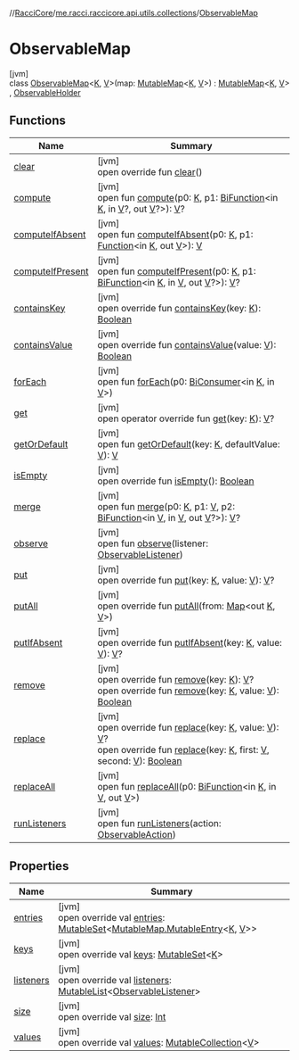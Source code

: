 //[RacciCore](../../../index.md)/[me.racci.raccicore.api.utils.collections](../index.md)/[ObservableMap](index.md)

# ObservableMap

[jvm]\
class [ObservableMap](index.md)&lt;[K](index.md), [V](index.md)&gt;(map: [MutableMap](https://kotlinlang.org/api/latest/jvm/stdlib/kotlin.collections/-mutable-map/index.html)&lt;[K](index.md), [V](index.md)&gt;) : [MutableMap](https://kotlinlang.org/api/latest/jvm/stdlib/kotlin.collections/-mutable-map/index.html)&lt;[K](index.md), [V](index.md)&gt; , [ObservableHolder](../-observable-holder/index.md)

## Functions

| Name | Summary |
|---|---|
| [clear](clear.md) | [jvm]<br>open override fun [clear](clear.md)() |
| [compute](index.md#-2125908806%2FFunctions%2F-1216412040) | [jvm]<br>open fun [compute](index.md#-2125908806%2FFunctions%2F-1216412040)(p0: [K](index.md), p1: [BiFunction](https://docs.oracle.com/javase/8/docs/api/java/util/function/BiFunction.html)&lt;in [K](index.md), in [V](index.md)?, out [V](index.md)?&gt;): [V](index.md)? |
| [computeIfAbsent](index.md#-2012194187%2FFunctions%2F-1216412040) | [jvm]<br>open fun [computeIfAbsent](index.md#-2012194187%2FFunctions%2F-1216412040)(p0: [K](index.md), p1: [Function](https://docs.oracle.com/javase/8/docs/api/java/util/function/Function.html)&lt;in [K](index.md), out [V](index.md)&gt;): [V](index.md) |
| [computeIfPresent](index.md#1357972273%2FFunctions%2F-1216412040) | [jvm]<br>open fun [computeIfPresent](index.md#1357972273%2FFunctions%2F-1216412040)(p0: [K](index.md), p1: [BiFunction](https://docs.oracle.com/javase/8/docs/api/java/util/function/BiFunction.html)&lt;in [K](index.md), in [V](index.md), out [V](index.md)?&gt;): [V](index.md)? |
| [containsKey](index.md#189495335%2FFunctions%2F-1216412040) | [jvm]<br>open override fun [containsKey](index.md#189495335%2FFunctions%2F-1216412040)(key: [K](index.md)): [Boolean](https://kotlinlang.org/api/latest/jvm/stdlib/kotlin/-boolean/index.html) |
| [containsValue](index.md#-337993863%2FFunctions%2F-1216412040) | [jvm]<br>open override fun [containsValue](index.md#-337993863%2FFunctions%2F-1216412040)(value: [V](index.md)): [Boolean](https://kotlinlang.org/api/latest/jvm/stdlib/kotlin/-boolean/index.html) |
| [forEach](index.md#1890068580%2FFunctions%2F-1216412040) | [jvm]<br>open fun [forEach](index.md#1890068580%2FFunctions%2F-1216412040)(p0: [BiConsumer](https://docs.oracle.com/javase/8/docs/api/java/util/function/BiConsumer.html)&lt;in [K](index.md), in [V](index.md)&gt;) |
| [get](index.md#1589144509%2FFunctions%2F-1216412040) | [jvm]<br>open operator override fun [get](index.md#1589144509%2FFunctions%2F-1216412040)(key: [K](index.md)): [V](index.md)? |
| [getOrDefault](index.md#1493482850%2FFunctions%2F-1216412040) | [jvm]<br>open fun [getOrDefault](index.md#1493482850%2FFunctions%2F-1216412040)(key: [K](index.md), defaultValue: [V](index.md)): [V](index.md) |
| [isEmpty](index.md#-1708477740%2FFunctions%2F-1216412040) | [jvm]<br>open override fun [isEmpty](index.md#-1708477740%2FFunctions%2F-1216412040)(): [Boolean](https://kotlinlang.org/api/latest/jvm/stdlib/kotlin/-boolean/index.html) |
| [merge](index.md#1519727293%2FFunctions%2F-1216412040) | [jvm]<br>open fun [merge](index.md#1519727293%2FFunctions%2F-1216412040)(p0: [K](index.md), p1: [V](index.md), p2: [BiFunction](https://docs.oracle.com/javase/8/docs/api/java/util/function/BiFunction.html)&lt;in [V](index.md), in [V](index.md), out [V](index.md)?&gt;): [V](index.md)? |
| [observe](../-observable-holder/observe.md) | [jvm]<br>open fun [observe](../-observable-holder/observe.md)(listener: [ObservableListener](../index.md#290302064%2FClasslikes%2F-1216412040)) |
| [put](put.md) | [jvm]<br>open override fun [put](put.md)(key: [K](index.md), value: [V](index.md)): [V](index.md)? |
| [putAll](put-all.md) | [jvm]<br>open override fun [putAll](put-all.md)(from: [Map](https://kotlinlang.org/api/latest/jvm/stdlib/kotlin.collections/-map/index.html)&lt;out [K](index.md), [V](index.md)&gt;) |
| [putIfAbsent](put-if-absent.md) | [jvm]<br>open override fun [putIfAbsent](put-if-absent.md)(key: [K](index.md), value: [V](index.md)): [V](index.md)? |
| [remove](remove.md) | [jvm]<br>open override fun [remove](remove.md)(key: [K](index.md)): [V](index.md)?<br>open override fun [remove](remove.md)(key: [K](index.md), value: [V](index.md)): [Boolean](https://kotlinlang.org/api/latest/jvm/stdlib/kotlin/-boolean/index.html) |
| [replace](replace.md) | [jvm]<br>open override fun [replace](replace.md)(key: [K](index.md), value: [V](index.md)): [V](index.md)?<br>open override fun [replace](replace.md)(key: [K](index.md), first: [V](index.md), second: [V](index.md)): [Boolean](https://kotlinlang.org/api/latest/jvm/stdlib/kotlin/-boolean/index.html) |
| [replaceAll](index.md#-616367665%2FFunctions%2F-1216412040) | [jvm]<br>open fun [replaceAll](index.md#-616367665%2FFunctions%2F-1216412040)(p0: [BiFunction](https://docs.oracle.com/javase/8/docs/api/java/util/function/BiFunction.html)&lt;in [K](index.md), in [V](index.md), out [V](index.md)&gt;) |
| [runListeners](../-observable-holder/run-listeners.md) | [jvm]<br>open fun [runListeners](../-observable-holder/run-listeners.md)(action: [ObservableAction](../-observable-action/index.md)) |

## Properties

| Name | Summary |
|---|---|
| [entries](index.md#313986111%2FProperties%2F-1216412040) | [jvm]<br>open override val [entries](index.md#313986111%2FProperties%2F-1216412040): [MutableSet](https://kotlinlang.org/api/latest/jvm/stdlib/kotlin.collections/-mutable-set/index.html)&lt;[MutableMap.MutableEntry](https://kotlinlang.org/api/latest/jvm/stdlib/kotlin.collections/-mutable-map/-mutable-entry/index.html)&lt;[K](index.md), [V](index.md)&gt;&gt; |
| [keys](index.md#-1153773961%2FProperties%2F-1216412040) | [jvm]<br>open override val [keys](index.md#-1153773961%2FProperties%2F-1216412040): [MutableSet](https://kotlinlang.org/api/latest/jvm/stdlib/kotlin.collections/-mutable-set/index.html)&lt;[K](index.md)&gt; |
| [listeners](listeners.md) | [jvm]<br>open override val [listeners](listeners.md): [MutableList](https://kotlinlang.org/api/latest/jvm/stdlib/kotlin.collections/-mutable-list/index.html)&lt;[ObservableListener](../index.md#290302064%2FClasslikes%2F-1216412040)&gt; |
| [size](index.md#-157521630%2FProperties%2F-1216412040) | [jvm]<br>open override val [size](index.md#-157521630%2FProperties%2F-1216412040): [Int](https://kotlinlang.org/api/latest/jvm/stdlib/kotlin/-int/index.html) |
| [values](index.md#211311497%2FProperties%2F-1216412040) | [jvm]<br>open override val [values](index.md#211311497%2FProperties%2F-1216412040): [MutableCollection](https://kotlinlang.org/api/latest/jvm/stdlib/kotlin.collections/-mutable-collection/index.html)&lt;[V](index.md)&gt; |
